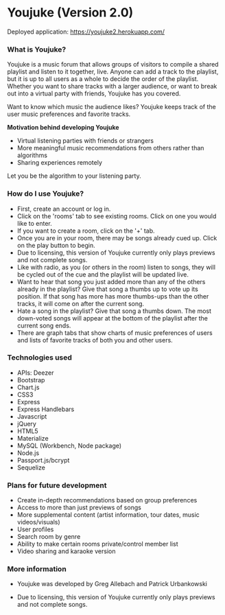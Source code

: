 # Youjuke (Version 2.0)

Deployed application: https://youjuke2.herokuapp.com/

### **What is Youjuke?** 

Youjuke is a music forum that allows groups of visitors to compile a shared playlist and listen to it together, live. Anyone can add a track to the playlist, but it is up to all users as a whole to decide the order of the playlist. Whether you want to share tracks with a larger audience, or want to break out into a virtual party with friends, Youjuke has you covered.

Want to know which music the audience likes? Youjuke keeps track of the user music preferences and favorite tracks.

**Motivation behind developing Youjuke**
* Virtual listening parties with friends or strangers
* More meaningful music recommendations from others rather than algorithms
* Sharing experiences remotely

Let you be the algorithm to your listening party.

### **How do I use Youjuke?**

* First, create an account or log in.
* Click on the 'rooms' tab to see existing rooms. Click on one you would like to enter.
* If you want to create a room, click on the '+' tab.
* Once you are in your room, there may be songs already cued up. Click on the play button to begin.
* Due to licensing, this version of Youjuke currently only plays previews and not complete songs.
* Like with radio, as you (or others in the room) listen to songs, they will be cycled out of the cue and the playlist will be updated live.
* Want to hear that song you just added more than any of the others already in the playlist? Give that song a thumbs up to vote up its position. If that song has more has more thumbs-ups than the other tracks, it will come on after the current song.
* Hate a song in the playlist? Give that song a thumbs down. The most down-voted songs will appear at the bottom of the playlist after the current song ends.
* There are graph tabs that show charts of music preferences of users and lists of favorite tracks of both you and other users.

### **Technologies used**

* APIs: Deezer
* Bootstrap
* Chart.js
* CSS3
* Express
* Express Handlebars
* Javascript
* jQuery
* HTML5
* Materialize
* MySQL (Workbench, Node package)
* Node.js
* Passport.js/bcrypt
* Sequelize

### **Plans for future development**
            
* Create in-depth recommendations based on group preferences
* Access to more than just previews of songs
* More supplemental content (artist information, tour dates, music videos/visuals)
* User profiles
* Search room by genre
* Ability to make certain rooms private/control member list
* Video sharing and karaoke version

### **More information**

* Youjuke was developed by Greg Allebach and Patrick Urbankowski
              
* Due to licensing, this version of Youjuke currently only plays previews and not complete songs.
